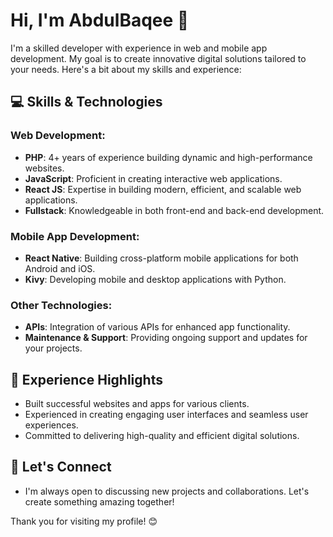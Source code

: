 # Hi, I'm AbdulBaqee 👋

I'm a skilled developer with experience in web and mobile app development. My goal is to create innovative digital solutions tailored to your needs. Here's a bit about my skills and experience:

## 💻 Skills & Technologies

### Web Development:

- **PHP**: 4+ years of experience building dynamic and high-performance websites.
- **JavaScript**: Proficient in creating interactive web applications.
- **React JS**: Expertise in building modern, efficient, and scalable web applications.
- **Fullstack**: Knowledgeable in both front-end and back-end development.

### Mobile App Development:

- **React Native**: Building cross-platform mobile applications for both Android and iOS.
- **Kivy**: Developing mobile and desktop applications with Python.

### Other Technologies:

- **APIs**: Integration of various APIs for enhanced app functionality.
- **Maintenance & Support**: Providing ongoing support and updates for your projects.

## 🌟 Experience Highlights

- Built successful websites and apps for various clients.
- Experienced in creating engaging user interfaces and seamless user experiences.
- Committed to delivering high-quality and efficient digital solutions.

## 🤝 Let's Connect

- I'm always open to discussing new projects and collaborations. Let's create something amazing together!

Thank you for visiting my profile! 😊
